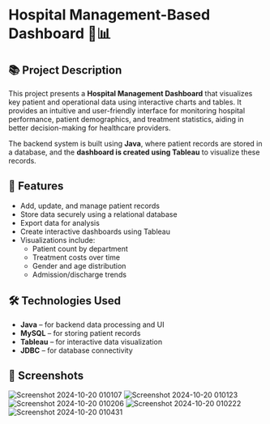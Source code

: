 # Hospital Management-Based Dashboard 🏥📊

## 📚 Project Description

This project presents a **Hospital Management Dashboard** that visualizes key patient and operational data using interactive charts and tables. It provides an intuitive and user-friendly interface for monitoring hospital performance, patient demographics, and treatment statistics, aiding in better decision-making for healthcare providers.

The backend system is built using **Java**, where patient records are stored in a database, and the **dashboard is created using Tableau** to visualize these records.

## 🎯 Features

- Add, update, and manage patient records
- Store data securely using a relational database
- Export data for analysis
- Create interactive dashboards using Tableau
- Visualizations include:
  - Patient count by department
  - Treatment costs over time
  - Gender and age distribution
  - Admission/discharge trends

## 🛠 Technologies Used

- **Java** – for backend data processing and UI
- **MySQL** – for storing patient records
- **Tableau** – for interactive data visualization
- **JDBC** – for database connectivity

## 🚀 Screenshots
![Screenshot 2024-10-20 010107](https://github.com/user-attachments/assets/737963d7-3c2f-4e97-ac9a-8d71e999047b)
![Screenshot 2024-10-20 010123](https://github.com/user-attachments/assets/aff69649-c35d-4e9a-a598-fc49650c5d38)
![Screenshot 2024-10-20 010206](https://github.com/user-attachments/assets/e84a500a-488a-4f9d-b271-047dcb8e437a)
![Screenshot 2024-10-20 010222](https://github.com/user-attachments/assets/55bdc3f5-c67e-4c86-83bd-8cc1f683755a)
![Screenshot 2024-10-20 010431](https://github.com/user-attachments/assets/091930d6-dafa-4b57-bd23-b9da613a969d)







